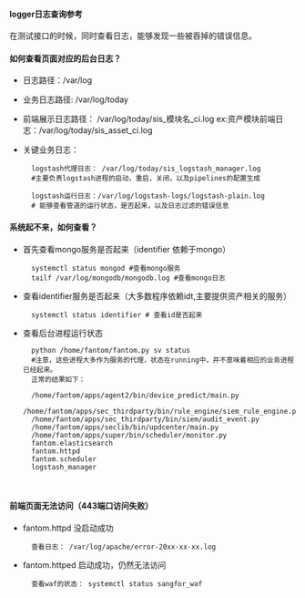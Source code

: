 #### logger日志查询参考

在测试接口的时候，同时查看日志，能够发现一些被吞掉的错误信息。

#### 如何查看页面对应的后台日志？
- 日志路径：/var/log
- 业务日志路径: /var/log/today 
- 前端展示日志路径： /var/log/today/sis_模块名_ci.log 
    ex:资产模块前端日志：/var/log/today/sis_asset_ci.log
- 关键业务日志：
        
        logstash代理日志： /var/log/today/sis_logstash_manager.log 
        #主要负责logstash进程的启动，重启，关闭，以及pipelines的配置生成
        
        logstash运行日志：/var/log/logstash-logs/logstash-plain.log
        # 能够查看管道的运行状态，是否起来，以及日志过滤的错误信息


#### 系统起不来，如何查看？
- 首先查看mongo服务是否起来（identifier 依赖于mongo）
       
        systemctl status mongod #查看mongo服务
        tailf /var/log/mongodb/mongodb.log #查看mongo日志
    
- 查看identifier服务是否起来（大多数程序依赖idt,主要提供资产相关的服务） 
  
        systemctl status identifier # 查看id是否起来 
- 查看后台进程运行状态
        
        python /home/fantom/fantom.py sv status 
        #注意，这些进程大多作为服务的代理，状态在running中，并不意味着相应的业务进程已经起来。
        正常的结果如下：
        
        /home/fantom/apps/agent2/bin/device_predict/main.py                   
        /home/fantom/apps/sec_thirdparty/bin/rule_engine/siem_rule_engine.py  
        /home/fantom/apps/sec_thirdparty/bin/siem/audit_event.py              
        /home/fantom/apps/seclib/bin/updcenter/main.py                        
        /home/fantom/apps/super/bin/scheduler/monitor.py                      
        fantom.elasticsearch                                                  
        fantom.httpd                                                          
        fantom.scheduler                                                      
        logstash_manager                                                      
    
    
    ​    
#### 前端页面无法访问（443端口访问失败）
- fantom.httpd 没启动成功
        
  
        查看日志： /var/log/apache/error-20xx-xx-xx.log
- fantom.httped 启动成功，仍然无法访问

        查看waf的状态： systemctl status sangfor_waf